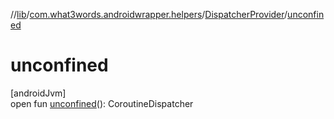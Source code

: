 //[lib](../../../index.md)/[com.what3words.androidwrapper.helpers](../index.md)/[DispatcherProvider](index.md)/[unconfined](unconfined.md)

# unconfined

[androidJvm]\
open fun [unconfined](unconfined.md)(): CoroutineDispatcher
